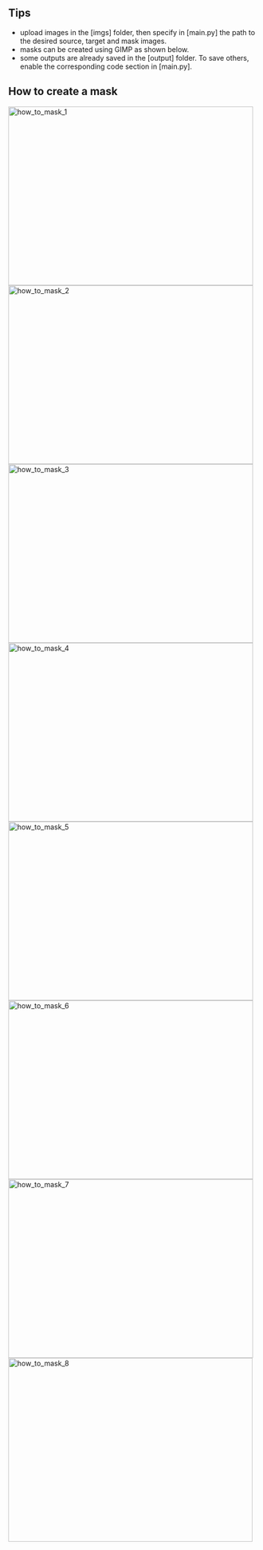 ## Tips
- upload images in the [imgs] folder, then specify in [main.py] the path to the desired source, target and mask images.
- masks can be created using GIMP as shown below.
- some outputs are already saved in the [output] folder. To save others, enable the corresponding code section in [main.py].

## How to create a mask
<img width="491" height="358" alt="how_to_mask_1" src="https://github.com/user-attachments/assets/166f6f06-f80d-4224-8ed0-33537d7cec72" />
<img width="491" height="358" alt="how_to_mask_2" src="https://github.com/user-attachments/assets/b98f0e77-ca48-4b8e-b30d-d4bad47a5e4c" />
<img width="491" height="358" alt="how_to_mask_3" src="https://github.com/user-attachments/assets/7792b1fe-78f6-467c-a24d-9d09fadf80b4" />
<img width="491" height="358" alt="how_to_mask_4" src="https://github.com/user-attachments/assets/bac70e5e-fa40-4df7-8455-2ff3e2d8a01e" />
<img width="491" height="358" alt="how_to_mask_5" src="https://github.com/user-attachments/assets/7911fce9-d4ca-4f60-8bd2-ce5480ba8b00" />
<img width="491" height="358" alt="how_to_mask_6" src="https://github.com/user-attachments/assets/cbde39ba-b9d8-43b1-bd34-2474952ef9c0" />
<img width="491" height="358" alt="how_to_mask_7" src="https://github.com/user-attachments/assets/c5865902-a0da-4e90-a58d-a7fff5725cc8" />
<img width="490" height="368" alt="how_to_mask_8" src="https://github.com/user-attachments/assets/6748e200-262d-475d-9b6e-841b9a232c87" />
